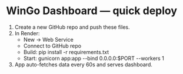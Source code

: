 # WinGo Dashboard — quick deploy
1. Create a new GitHub repo and push these files.
2. In Render:
   - New → Web Service
   - Connect to GitHub repo
   - Build: pip install -r requirements.txt
   - Start: gunicorn app:app --bind 0.0.0.0:$PORT --workers 1
3. App auto-fetches data every 60s and serves dashboard.